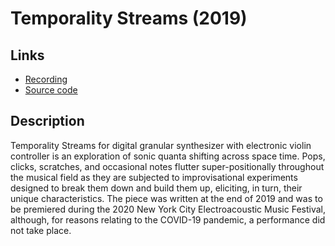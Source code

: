 
# Temporality Streams (2019)

## Links
* [Recording](https://soundcloud.com/ian-macdougald/temporality-streams)
* [Source code](https://github.com/ianmacdougald/portfolio/tree/gh-pages/temporality_streams)

## Description

Temporality Streams for digital granular synthesizer with electronic violin controller is an exploration of sonic quanta shifting across space time. Pops, clicks, scratches, and occasional notes flutter super-positionally throughout the musical field as they are subjected to improvisational experiments designed to break them down and build them up, eliciting, in turn, their unique characteristics. The piece was written at the end of 2019 and was to be premiered during the 2020 New York City Electroacoustic Music Festival, although, for reasons relating to the COVID-19 pandemic, a performance did not take place. 


